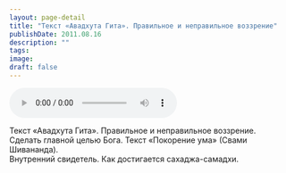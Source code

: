 ```yaml
---
layout: page-detail
title: "Текст «Авадхута Гита». Правильное и неправильное воззрение"
publishDate: 2011.08.16
description: ""
tags:
image:
draft: false
---
```


<audio title="2011.08.16 - Текст «Авадхута Гита». Правильное и неправильное воззрение.mp3" src="https://filer-api.advayta.org/v1.0/public/files/73341" controls=""></audio>

 Текст «Авадхута Гита». Правильное и неправильное воззрение.  
 Сделать главной целью Бога. Текст «Покорение ума» (Свами Шивананда).  
 Внутренний свидетель. Как достигается сахаджа-самадхи.  

  
